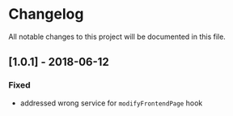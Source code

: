 # Changelog
All notable changes to this project will be documented in this file.

## [1.0.1] - 2018-06-12

### Fixed
- addressed wrong service for `modifyFrontendPage` hook
